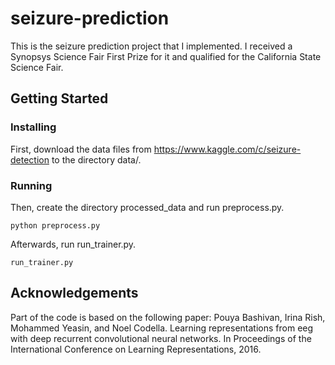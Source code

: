 # seizure-prediction
This is the seizure prediction project that I implemented. I received a Synopsys Science Fair First Prize for it and qualified for the California State Science Fair. 

## Getting Started

### Installing

First, download the data files from https://www.kaggle.com/c/seizure-detection to the directory data/. 
### Running

Then, create the directory processed_data and run preprocess.py.

```
python preprocess.py
```

Afterwards, run run_trainer.py. 

```
run_trainer.py
```
## Acknowledgements

Part of the code is based on the following paper: Pouya Bashivan, Irina Rish, Mohammed Yeasin, and Noel Codella. Learning representations from eeg with deep recurrent convolutional neural networks. In Proceedings of the International Conference on Learning Representations, 2016. 


